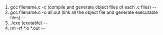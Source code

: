 1. gcc filename.c -c (compile and generate object files of each .c files)
--
2. gcc filename.o -o all.out (link all the object file and generate executable files)
--
3. ./exe (exutable)
--
4. rm -rf *.o *.out
--

